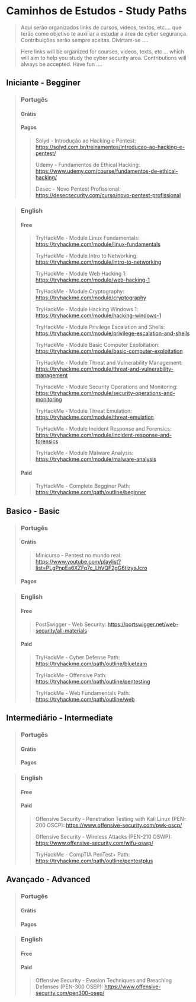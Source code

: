 # Caminhos de Estudos - Study Paths

> Aqui serão organizados links de cursos, vídeos, textos, etc.... que terão como objetivo te auxiliar a estudar a área de cyber segurança.
Contribuições serão sempre aceitas.
Divirtam-se ....

> Here links will be organized for courses, videos, texts, etc ... which will aim to help you study the cyber security area.
Contributions will always be accepted.
Have fun ....

## Iniciante - Begginer

> ### Portugês
> #### Grátis
> #### Pagos
>> Solyd - Introdução ao Hacking e Pentest: https://solyd.com.br/treinamentos/introducao-ao-hacking-e-pentest/
>> 
>> Udemy - Fundamentos de Ethical Hacking: https://www.udemy.com/course/fundamentos-de-ethical-hacking/
>> 
>> Desec - Novo Pentest Profissional: https://desecsecurity.com/curso/novo-pentest-profissional

> ### English
> #### Free
>> TryHackMe - Module Linux Fundamentals: https://tryhackme.com/module/linux-fundamentals
>> 
>> TryHackMe - Module Intro to Networking: https://tryhackme.com/module/intro-to-networking
>> 
>> TryHackMe - Module Web Hacking 1: https://tryhackme.com/module/web-hacking-1
>> 
>> TryHackMe - Module Cryptography: https://tryhackme.com/module/cryptography
>> 
>> TryHackMe - Module Hacking Windows 1: https://tryhackme.com/module/hacking-windows-1
>> 
>> TryHackMe - Module Privilege Escalation and Shells: https://tryhackme.com/module/privilege-escalation-and-shells
>> 
>> TryHackMe - Module Basic Computer Exploitation: https://tryhackme.com/module/basic-computer-exploitation
>> 
>> TryHackMe - Module Threat and Vulnerability Management: https://tryhackme.com/module/threat-and-vulnerability-management
>> 
>> TryHackMe - Module Security Operations and Monitoring: https://tryhackme.com/module/security-operations-and-monitoring
>> 
>> TryHackMe - Module Threat Emulation: https://tryhackme.com/module/threat-emulation
>> 
>> TryHackMe - Module Incident Response and Forensics: https://tryhackme.com/module/incident-response-and-forensics
>> 
>> TryHackMe - Module Malware Analysis: https://tryhackme.com/module/malware-analysis
> #### Paid
>> TryHackMe - Complete Begginer Path: https://tryhackme.com/path/outline/beginner

## Basico - Basic

> ### Portugês
> #### Grátis
>> Minicurso - Pentest no mundo real: https://www.youtube.com/playlist?list=PLgPnpEa6XZFq7c_LhVQF2gG6tizysJcro
> #### Pagos

> ### English
> #### Free
>> PostSwigger - Web Security: https://portswigger.net/web-security/all-materials
> #### Paid
>> TryHackMe - Cyber Defense Path: https://tryhackme.com/path/outline/blueteam
>> 
>> TryHackMe - Offensive Path: https://tryhackme.com/path/outline/pentesting
>> 
>> TryHackMe - Web Fundamentals Path: https://tryhackme.com/path/outline/web
>> 

## Intermediário - Intermediate
> ### Portugês
> #### Grátis
> #### Pagos

> ### English
> #### Free
> #### Paid
>> Offensive Security - Penetration Testing with Kali Linux (PEN-200 OSCP): https://www.offensive-security.com/pwk-oscp/
>>
>> Offensive Security - Wireless Attacks (PEN-210 OSWP): https://www.offensive-security.com/wifu-oswp/
>> 
>> TryHackMe - CompTIA PenTest+ Path: https://tryhackme.com/path/outline/pentestplus

## Avançado - Advanced
> ### Portugês
> #### Grátis
> #### Pagos

> ### English
> #### Free
> #### Paid
>> Offensive Security - Evasion Techniques and Breaching Defenses (PEN-300 OSEP): https://www.offensive-security.com/pen300-osep/ 
